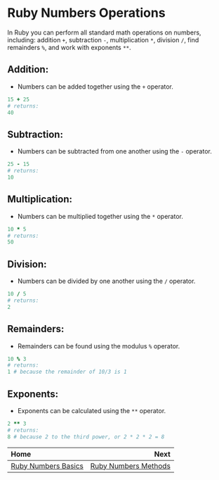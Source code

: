 # Ruby Numbers Operations

In Ruby you can perform all standard math operations on numbers, including: addition `+`, subtraction `-`, multiplication `*`, division `/`, find remainders `%`, and work with exponents `**`.

## Addition:

- Numbers can be added together using the `+` operator.

```ruby
15 + 25
# returns:
40
```

## Subtraction:

- Numbers can be subtracted from one another using the `-` operator.

```ruby
25 - 15
# returns:
10
```

## Multiplication:

- Numbers can be multiplied together using the `*` operator.

```ruby
10 * 5
# returns:
50
```

## Division:

- Numbers can be divided by one another using the `/` operator.

```ruby
10 / 5
# returns:
2
```

## Remainders:

- Remainders can be found using the modulus `%` operator.

```ruby
10 % 3
# returns:
1 # because the remainder of 10/3 is 1
```

## Exponents:

- Exponents can be calculated using the `**` operator.

```ruby
2 ** 3
# returns:
8 # because 2 to the third power, or 2 * 2 * 2 = 8
```

| Home | Next |
| :---          |          ---: |
| [Ruby Numbers Basics](Ruby-Numbers) | [Ruby Numbers Methods](Ruby-Numbers-Methods)    |
